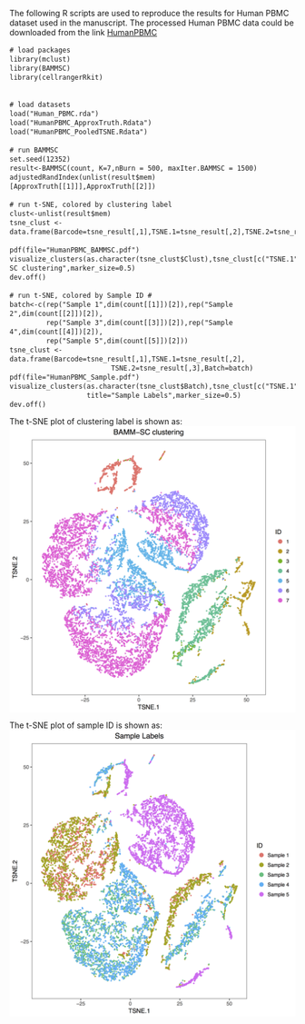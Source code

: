 The following R scripts are used to reproduce the results for Human PBMC dataset used in the manuscript. 
The processed Human PBMC data could be downloaded from the link [HumanPBMC](https://drive.google.com/open?id=1t0li4AalSRNpdLnGljhj5wJFB0JPlvm7)

```
# load packages
library(mclust)
library(BAMMSC)
library(cellrangerRkit)


# load datasets
load("Human_PBMC.rda")
load("HumanPBMC_ApproxTruth.Rdata")
load("HumanPBMC_PooledTSNE.Rdata")

# run BAMMSC
set.seed(12352)
result<-BAMMSC(count, K=7,nBurn = 500, maxIter.BAMMSC = 1500)
adjustedRandIndex(unlist(result$mem)[ApproxTruth[[1]]],ApproxTruth[[2]])

# run t-SNE, colored by clustering label
clust<-unlist(result$mem)
tsne_clust <- data.frame(Barcode=tsne_result[,1],TSNE.1=tsne_result[,2],TSNE.2=tsne_result[,3],Clust=clust)

pdf(file="HumanPBMC_BAMMSC.pdf")
visualize_clusters(as.character(tsne_clust$Clust),tsne_clust[c("TSNE.1","TSNE.2")],title="BAMM-SC clustering",marker_size=0.5)
dev.off()

# run t-SNE, colored by Sample ID #
batch<-c(rep("Sample 1",dim(count[[1]])[2]),rep("Sample 2",dim(count[[2]])[2]),
         rep("Sample 3",dim(count[[3]])[2]),rep("Sample 4",dim(count[[4]])[2]),
         rep("Sample 5",dim(count[[5]])[2]))
tsne_clust <- data.frame(Barcode=tsne_result[,1],TSNE.1=tsne_result[,2],
                         TSNE.2=tsne_result[,3],Batch=batch)
pdf(file="HumanPBMC_Sample.pdf")
visualize_clusters(as.character(tsne_clust$Batch),tsne_clust[c("TSNE.1","TSNE.2")],
                   title="Sample Labels",marker_size=0.5)
dev.off()

```

The t-SNE plot of clustering label is shown as:
<img src="figures/HumanPBMC_BAMMSC.png" style="display: block; margin: auto;" />


The t-SNE plot of sample ID is shown as:
<img src="figures/HumanPBMC_Sample.png" style="display: block; margin: auto;" />




